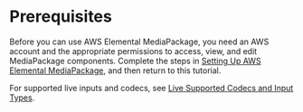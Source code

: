 # Prerequisites<a name="create-iam"></a>

Before you can use AWS Elemental MediaPackage, you need an AWS account and the appropriate permissions to access, view, and edit MediaPackage components\. Complete the steps in [Setting Up AWS Elemental MediaPackage](setting-up.md), and then return to this tutorial\.

For supported live inputs and codecs, see [Live Supported Codecs and Input Types](supported-inputs-live.md)\.